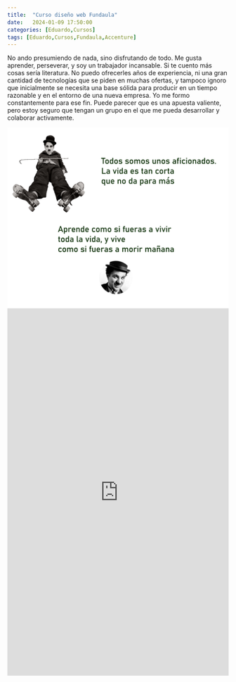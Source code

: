 ```yaml
---
title:  "Curso diseño web Fundaula"
date:   2024-01-09 17:50:00
categories: [Eduardo,Cursos]
tags: [Eduardo,Cursos,Fundaula,Accenture]
---
```


 No ando presumiendo de nada, sino disfrutando de todo. Me gusta aprender, perseverar, y soy un trabajador incansable. Si te cuento más cosas sería literatura. No puedo ofrecerles años de experiencia, ni una gran cantidad de tecnologías que se piden en muchas ofertas, y tampoco ignoro que inicialmente se necesita una base sólida para producir en un tiempo razonable y en el entorno de una nueva empresa. Yo me formo constantemente para ese fin. Puede parecer que es una apuesta valiente, pero estoy seguro que tengan un grupo en el que  me pueda desarrollar y colaborar activamente.

<img class="centrar" src="/images/chaplin.png" alt="Viñeta forges">




<div class="content">
    <div class="embed-container">
       <embed src="https://cv-eduardo.github.io/docs/Eduardo%20Cabrera%20Bl%C3%A1zquez-cv-2023.pdf#page=1&zoom=50" type="application/pdf" width="100%" height="835px" />
    </div>
</div>

